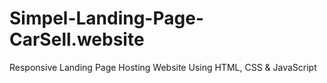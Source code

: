 # Simpel-Landing-Page-CarSell.website
Responsive Landing Page Hosting Website Using HTML, CSS &amp; JavaScript
